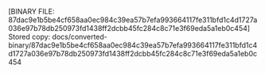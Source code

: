 [BINARY FILE: 87dac9e1b5be4cf658aa0ec984c39ea57b7efa993664117fe311bfd1c4d1727a036e97b78db250973fd1438ff2dcbb45fc284c8c71e3f69eda5a1eb0c454]
Stored copy: docs/converted-binary/87dac9e1b5be4cf658aa0ec984c39ea57b7efa993664117fe311bfd1c4d1727a036e97b78db250973fd1438ff2dcbb45fc284c8c71e3f69eda5a1eb0c454
